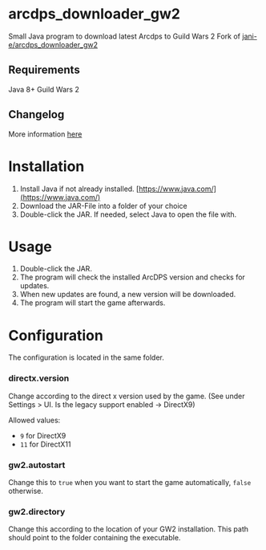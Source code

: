 # arcdps_downloader_gw2
Small Java program to download latest Arcdps to Guild Wars 2
Fork of [jani-e/arcdps_downloader_gw2](https://github.com/jani-e/arcdps_downloader_gw2)

## Requirements
Java 8+
Guild Wars 2

## Changelog
More information [here](CHANGELOG.md)

# Installation
1. Install Java if not already installed. [https://www.java.com/](https://www.java.com/)
2. Download the JAR-File into a folder of your choice
3. Double-click the JAR. If needed, select Java to open the file with.

# Usage
1. Double-click the JAR.
1. The program will check the installed ArcDPS version and checks for updates.
4. When new updates are found, a new version will be downloaded.
5. The program will start the game afterwards.

# Configuration
The configuration is located in the same folder.

### directx.version
Change according to the direct x version used by the game. (See under Settings > UI. Is the legacy support enabled -> DirectX9)

Allowed values: 
- `9` for DirectX9
- `11` for DirectX11

### gw2.autostart
Change this to `true` when you want to start the game automatically, `false` otherwise.

### gw2.directory
Change this according to the location of your GW2 installation. This path should point to the folder containing the executable.